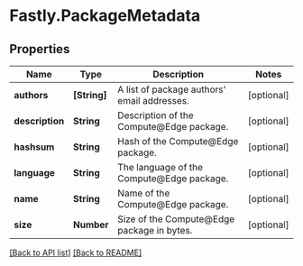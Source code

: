 # Fastly.PackageMetadata

## Properties

Name | Type | Description | Notes
------------ | ------------- | ------------- | -------------
**authors** | **[String]** | A list of package authors&#39; email addresses. | [optional] 
**description** | **String** | Description of the Compute@Edge package. | [optional] 
**hashsum** | **String** | Hash of the Compute@Edge package. | [optional] 
**language** | **String** | The language of the Compute@Edge package. | [optional] 
**name** | **String** | Name of the Compute@Edge package. | [optional] 
**size** | **Number** | Size of the Compute@Edge package in bytes. | [optional] 



[[Back to API list]](../../README.md#endpoints) [[Back to README]](../../README.md)
